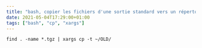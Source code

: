 ```yaml
---
title: "bash, copier les fichiers d'une sortie standard vers un répertoire en utilisant xargs et cp"
date: 2021-05-04T17:29:00+01:00
tags: ["bash", "cp", "xargs"]
---
```


```text
find . -name *.tgz | xargs cp -t ~/OLD/
```
